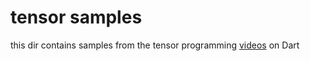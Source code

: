# tensor samples
this dir contains samples from the tensor programming [videos](https://youtu.be/kN7X_gWcuv0) on Dart
